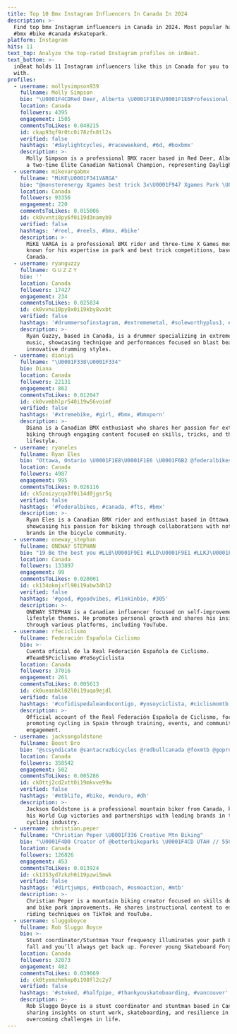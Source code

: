 ```yaml
---
title: Top 10 Bmx Instagram Influencers In Canada In 2024
description: >-
  Find top bmx Instagram influencers in Canada in 2024. Most popular hashtags:
  #bmx #bike #canada #skatepark.
platform: Instagram
hits: 11
text_top: Analyze the top-rated Instagram profiles on inBeat.
text_bottom: >-
  inBeat holds 11 Instagram influencers like this in Canada for you to connect
  with.
profiles:
  - username: mollysimpson939
    fullname: Molly Simpson
    bio: "\U0001F4CDRed Deer, Alberta \U0001F1E8\U0001F1E6Professional Bmx Racer 939 Elite Canadian National Champ Daylight Cycles|@daylightcycles \U0001F90D @teigenpascual"
    location: Canada
    followers: 4395
    engagement: 1505
    commentsToLikes: 0.040215
    id: ckap93qf9r0tc0i78zfn8tl2s
    verified: false
    hashtags: '#daylightcycles, #raceweekend, #6d, #boxbmx'
    description: >-
      Molly Simpson is a professional BMX racer based in Red Deer, Alberta, and
      a two-time Elite Canadian National Champion, representing Daylight Cycles.
  - username: mikevargabmx
    fullname: "MiKE\U0001F341VARGA"
    bio: "@monsterenergy Xgames best trick 3x\U0001F947 Xgames Park \U0001F949 Hav ❤️ \U0001F1FA\U0001F1F8/ \U0001F1E8\U0001F1E6 @loaftco @purebmxshows"
    location: Canada
    followers: 93356
    engagement: 220
    commentsToLikes: 0.015006
    id: ck0vvnti8py6f0i19d3namyb9
    verified: false
    hashtags: '#reel, #reels, #bmx, #bike'
    description: >-
      MiKE VARGA is a professional BMX rider and three-time X Games medalist,
      known for his expertise in park and best trick competitions, based in
      Canada.
  - username: ryanguzzy
    fullname: ＧＵＺＺＹ
    bio: ''
    location: Canada
    followers: 17427
    engagement: 234
    commentsToLikes: 0.025834
    id: ck0vvnu10py8x0i19kby8vxbt
    verified: false
    hashtags: '#drummersofinstagram, #extrememetal, #soleworthyplus1, #blastbeats'
    description: >-
      Ryan Guzzy, based in Canada, is a drummer specializing in extreme metal
      music, showcasing technique and performances focused on blast beats and
      innovative drumming styles.
  - username: dianiyi
    fullname: "\U0001F338\U0001F334"
    bio: Diana
    location: Canada
    followers: 22131
    engagement: 862
    commentsToLikes: 0.012047
    id: ck0vvmbhlpr540i19w56voimf
    verified: false
    hashtags: '#xtremebike, #girl, #bmx, #bmxporn'
    description: >-
      Diana is a Canadian BMX enthusiast who shares her passion for extreme
      biking through engaging content focused on skills, tricks, and the BMX
      lifestyle.
  - username: ryaneles
    fullname: Ryan Eles
    bio: "Ottawa, Ontario \U0001F1E8\U0001F1E6 \U0001F6B2 @federalbikes @eclatbmxbrand @vanscanada @the_trip @ciaocrew.cc @ogcbmx ⚠️FTS⚠️ ... \U0001F447\U0001F3FC"
    location: Canada
    followers: 4987
    engagement: 995
    commentsToLikes: 0.026116
    id: ck5zoizycqo3f0i14d0jgsr5q
    verified: false
    hashtags: '#federalbikes, #canada, #fts, #bmx'
    description: >-
      Ryan Eles is a Canadian BMX rider and enthusiast based in Ottawa,
      showcasing his passion for biking through collaborations with notable
      brands in the bicycle community.
  - username: oneway_stephan
    fullname: ONEWAY STEPHAN
    bio: "19 Be the best you #LLB\U0001F9E1 #LLD\U0001F9E1 #LLKJ\U0001F9E1 Buisness Inquires Email Below! Merch\U0001F449\U0001F3FC @onewaystephan.inc \U0001F447\U0001F3FB Youtube channel below @collectivebikes"
    location: Canada
    followers: 133897
    engagement: 99
    commentsToLikes: 0.020001
    id: ck134okmjxfl90i19abw34h12
    verified: false
    hashtags: '#good, #goodvibes, #linkinbio, #305'
    description: >-
      ONEWAY STEPHAN is a Canadian influencer focused on self-improvement and
      lifestyle themes. He promotes personal growth and shares his insights
      through various platforms, including YouTube.
  - username: rfeciclismo
    fullname: Federación Española Ciclismo
    bio: >-
      Cuenta oficial de la Real Federación Española de Ciclismo.
      #TeamESPciclismo #YoSoyCiclista
    location: Canada
    followers: 37016
    engagement: 261
    commentsToLikes: 0.005613
    id: ck0ueanbkl02l0i19uqa9ejdl
    verified: false
    hashtags: '#cofidispedaleandocontigo, #yosoyciclista, #ciclismomtb, #roadcycling'
    description: >-
      Official account of the Real Federación Española de Ciclismo, focused on
      promoting cycling in Spain through training, events, and community
      engagement.
  - username: jacksongoldstone
    fullname: Boost Bro
    bio: "@scsyndicate @santacruzbicycles @redbullcanada @foxmtb @gopro 2x World Cup Winner \U0001F3C6 \U0001F3C6 MTB LLAR"
    location: Canada
    followers: 358542
    engagement: 502
    commentsToLikes: 0.005286
    id: ck0ttj2cd2xtt0i19mkvve99w
    verified: false
    hashtags: '#mtblife, #bike, #enduro, #dh'
    description: >-
      Jackson Goldstone is a professional mountain biker from Canada, known for
      his World Cup victories and partnerships with leading brands in the
      cycling industry.
  - username: christian.peper
    fullname: "Christian Peper \U0001F336 Creative Mtn Biking"
    bio: "\U0001F4D0 Creator of @betterbikeparks \U0001F4CD UTAH // 550k TikTok, 125k YouTube \U0001F447\U0001F3FC Learn to jump your bike"
    location: Canada
    followers: 126826
    engagement: 453
    commentsToLikes: 0.013924
    id: ck1353yd7zkzh0i19pzwi5mwk
    verified: false
    hashtags: '#dirtjumps, #mtbcoach, #osmoaction, #mtb'
    description: >-
      Christian Peper is a mountain biking creator focused on skills development
      and bike park improvements. He shares instructional content to enhance
      riding techniques on TikTok and YouTube.
  - username: sluggoboyce
    fullname: Rob Sluggo Boyce
    bio: >-
      Stunt coordinator/Stuntman Your frequency illuminates your path Learn to
      fall and you’ll always get back up. Forever young Skateboard Forgive ❤️
    location: Canada
    followers: 32073
    engagement: 482
    commentsToLikes: 0.039669
    id: ck0tyemzhmhop0i198fl2c2y7
    verified: false
    hashtags: '#stoked, #halfpipe, #thankyouskateboarding, #vancouver'
    description: >-
      Rob Sluggo Boyce is a stunt coordinator and stuntman based in Canada,
      sharing insights on stunt work, skateboarding, and resilience in
      overcoming challenges in life.
---
```


